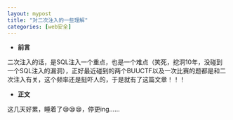 ```yaml
---
layout: mypost
title: "对二次注入的一些理解"
categories: [web安全]
---
```


- **前言**

二次注入的话，是SQL注入一个重点，也是一个难点（笑死，挖洞10年，没碰到一个SQL注入的漏洞），正好最近碰到的两个BUUCTF以及一次比赛的题都是和二次注入有关，这个频率还是挺吓人的，于是就有了这篇文章！！！

- **正文**

这几天好累，睡着了😪😪😪，停更ing......